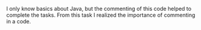 I only know basics about Java, but the commenting of this code helped to complete the tasks. From this task I realized the importance of commenting in a code.
